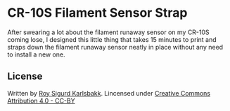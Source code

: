 [comment]: vim:tw=80
# CR-10S Filament Sensor Strap

After swearing a lot about the filament runaway sensor on my CR-10S coming lose,
I designed this little thing that takes 15 minutes to print and straps down the
filament runaway sensor neatly in place without any need to install a new one.

## License

Written by [Roy Sigurd Karlsbakk](<roy@karlsbakk.net>). Lincensed under [Creative Commons Attribution 4.0 - CC-BY](https://creativecommons.org/licenses/by/4.0/legalcode)
